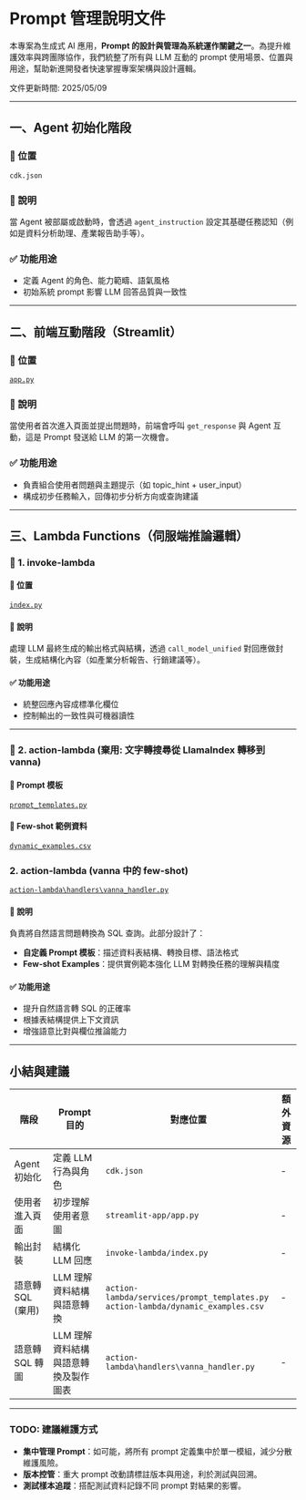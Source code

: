# Prompt 管理說明文件

本專案為生成式 AI 應用，**Prompt 的設計與管理為系統運作關鍵之一**。為提升維護效率與跨團隊協作，我們統整了所有與 LLM 互動的 prompt 使用場景、位置與用途，幫助新進開發者快速掌握專案架構與設計邏輯。


文件更新時間: 2025/05/09

---

## 一、Agent 初始化階段

### 📁 位置

`cdk.json`

### 🧾 說明

當 Agent 被部屬或啟動時，會透過 `agent_instruction` 設定其基礎任務認知（例如是資料分析助理、產業報告助手等）。

### ✅ 功能用途

* 定義 Agent 的角色、能力範疇、語氣風格
* 初始系統 prompt 影響 LLM 回答品質與一致性

---

## 二、前端互動階段（Streamlit）

### 📁 位置

[`app.py`](./code/streamlit-app/app.py)

### 🧾 說明

當使用者首次進入頁面並提出問題時，前端會呼叫 `get_response` 與 Agent 互動，這是 Prompt 發送給 LLM 的第一次機會。

### ✅ 功能用途

* 負責組合使用者問題與主題提示（如 topic\_hint + user\_input）
* 構成初步任務輸入，回傳初步分析方向或查詢建議

---

## 三、Lambda Functions（伺服端推論邏輯）

### 🔹 1. invoke-lambda

#### 📁 位置

[`index.py`](./code/lambdas/invoke-lambda/index.py)

#### 🧾 說明

處理 LLM 最終生成的輸出格式與結構，透過 `call_model_unified` 對回應做封裝，生成結構化內容（如產業分析報告、行銷建議等）。

#### ✅ 功能用途

* 統整回應內容成標準化欄位
* 控制輸出的一致性與可機器讀性

---

### 🔹 2. action-lambda (棄用: 文字轉搜尋從 LlamaIndex 轉移到 vanna)

#### 📁 Prompt 模板

[`prompt_templates.py`](./code/lambdas/action-lambda/services/prompt_templates.py)

#### 📁 Few-shot 範例資料

[`dynamic_examples.csv`](./code/lambdas/action-lambda/dynamic_examples.csv)

### 2. action-lambda (vanna 中的 few-shot)

[`action-lambda\handlers\vanna_handler.py`](./action-lambda/handlers/vanna_handler.py)

#### 🧾 說明

負責將自然語言問題轉換為 SQL 查詢。此部分設計了：

* **自定義 Prompt 模板**：描述資料表結構、轉換目標、語法格式
* **Few-shot Examples**：提供實例範本強化 LLM 對轉換任務的理解與精度

#### ✅ 功能用途

* 提升自然語言轉 SQL 的正確率
* 根據表結構提供上下文資訊
* 增強語意比對與欄位推論能力

---

## 小結與建議

| 階段        | Prompt 目的       | 對應位置                                                                                 | 額外資源 |
| --------- | --------------- | ------------------------------------------------------------------------------------ | ---- |
| Agent 初始化 | 定義 LLM 行為與角色    | `cdk.json`                                                                           | -    |
| 使用者進入頁面   | 初步理解使用者意圖       | `streamlit-app/app.py`                                                               | -    |
| 輸出封裝      | 結構化 LLM 回應      | `invoke-lambda/index.py`                                                             | -    |
| 語意轉 SQL (棄用)   | LLM 理解資料結構與語意轉換 | `action-lambda/services/prompt_templates.py`<br>`action-lambda/dynamic_examples.csv` | -    |
| 語意轉 SQL 轉圖   | LLM 理解資料結構與語意轉換及製作圖表 | `action-lambda\handlers\vanna_handler.py` | -    |

---

### TODO: 建議維護方式

* **集中管理 Prompt**：如可能，將所有 prompt 定義集中於單一模組，減少分散維護風險。
* **版本控管**：重大 prompt 改動請標註版本與用途，利於測試與回溯。
* **測試樣本追蹤**：搭配測試資料記錄不同 prompt 對結果的影響。